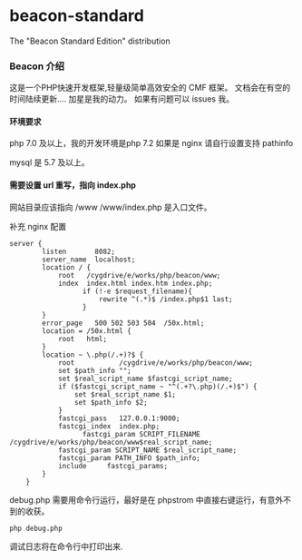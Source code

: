 # beacon-standard
The \"Beacon Standard Edition\" distribution
### Beacon 介绍

这是一个PHP快速开发框架,轻量级简单高效安全的 CMF 框架。
文档会在有空的时间陆续更新....
加星是我的动力。
如果有问题可以 issues 我。

#### 环境要求 

php 7.0 及以上，我的开发环境是php 7.2
如果是 nginx 请自行设置支持 pathinfo

mysql 是 5.7 及以上。

#### 需要设置 url 重写，指向 index.php


网站目录应该指向 /www
/www/index.php 是入口文件。

补充 nginx 配置

```
server {
        listen       8082;
        server_name  localhost;
        location / {
            root   /cygdrive/e/works/php/beacon/www;
            index  index.html index.htm index.php;
			      if (!-e $request_filename){
				      rewrite ^(.*)$ /index.php$1 last;
			      }
        }
        error_page   500 502 503 504  /50x.html;
        location = /50x.html {
            root   html;
        }
        location ~ \.php(/.+)?$ {
            root           /cygdrive/e/works/php/beacon/www;
            set $path_info "";
            set $real_script_name $fastcgi_script_name;
            if ($fastcgi_script_name ~ "^(.+?\.php)(/.+)$") {
                set $real_script_name $1;
                set $path_info $2;
            }
            fastcgi_pass   127.0.0.1:9000;
            fastcgi_index  index.php;
			      fastcgi_param SCRIPT_FILENAME /cygdrive/e/works/php/beacon/www$real_script_name;
            fastcgi_param SCRIPT_NAME $real_script_name;
            fastcgi_param PATH_INFO $path_info;
            include     fastcgi_params;
        }
    }
```


debug.php 需要用命令行运行，最好是在 phpstrom 中直接右键运行，有意外不到的收获。

`php debug.php`

调试日志将在命令行中打印出来.


